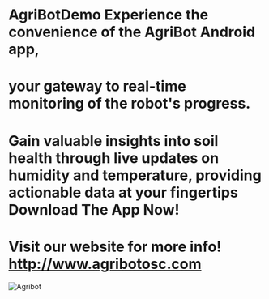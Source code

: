 # AgriBotDemo Experience the convenience of the AgriBot Android app,
# your gateway to real-time monitoring of the robot's progress. 
# Gain valuable insights into soil health through live updates on humidity and temperature, providing actionable data at your fingertips Download The App Now!
# Visit our website for more info! http://www.agribotosc.com
![Agribot](https://github.com/DanaAbueid/AgriBotDemo/assets/134539282/6f47093e-8b3e-4907-b029-16eab49fe270)
